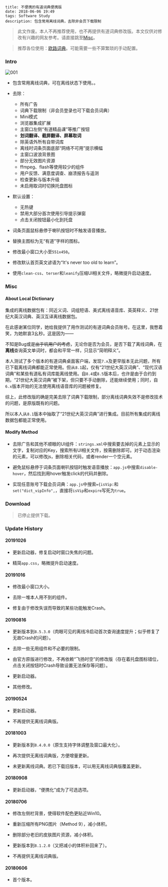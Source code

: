 ```
title: 不便携的有道词典便携版
date: 2018-06-06 19:49
tags: Software Study
description: 包含常用离线词典，去除非会员下载限制
```

> 此文作废。本人不再推荐使用，也不再提供有道词典修改版。本文仅供对修改有兴趣的网友参考。请直接跳至[Misc](#misc)。

> 推荐各位使用：[欧路词典](https://www.eudic.net)。可能需要一些不算繁琐的手动配置。

### Intro

![001](/res/20180606-1949-001.webp)

* 包含常用离线词典，可在离线状态下使用。。

* 去除：
    * 所有广告
    * 词典下载限制（非会员登录也可下载会员词典）
    * Mini模式
    * 浏览器集成扩展
    * 主窗口左侧“有道精品课”等推广按钮
    * **划词翻译、截屏翻译、屏幕取词**
    * 除英语外所有自带词库
    * 离线时词条页面底部“网络不可用”提示横幅
    * 主窗口波浪背景图
    * 部分无效图片资源
    * ffmpeg、flash等使用较少的组件
    * 用户反馈、满意度调查、崩溃报告与遥测
    * 检查更新与版本升级
    * 未启用取词时切换托盘图标

* 默认设置：
    * 无热键
    * 禁用大部分首次使用引导提示弹窗
    * 点击关闭按钮最小化到托盘

* 词条页面鼠标悬停于喇叭按钮时不触发语音播放。

* 替换主图标为无“有道”字样的图标。

* 修改最小窗口大小至`551x450`。

* 修改默认首页英文谚语为“It's never too old to learn”。

* 使用`clean-css`、`terser`和`leanify`压缩UI相关文件，略微提升启动速度。

### Misc

#### About Local Dictionary

集成的离线数据包有：同近义词、词组短语、美式离线语音库、英英释义、21世纪大英汉词典、英汉互译离线数据包。

在此感谢某位同学，她给我提供了用作测试的有道词典会员账号。在这里，我憋着笑，为她默哀3幺秒。这是因为——

不知是Bug或是~~出于坑用户的考虑~~，无论你是否为会员，是否下载了离线词典，在**离线**查询英文单词时，都会和平常一样，只显示“简明释义”。

本人测试了多个版本的有道词典桌面客户端，发现`7.x`及更早版本无此问题，所有已下载离线词典都能正常使用。但从`8.1`起，仅有“21世纪大英汉词典”、“现代汉语词典”和某些有道私有词库能离线使用。自`8.4`或`8.5`版本后，也许是由于合约到期，“21世纪大英汉词典”被下架，但只要不手动删除，还能继续使用；同时，自`6.x`版本开始的无法使用离线语音库的问题被修复。

综上，此修改版的确是完美去除了词典下载限制，部分离线词典失效不是修改技术的问题，是原版既有的问题。

所以本人从`8.1`版本中抽取了“21世纪大英汉词典”进行集成。目前所有集成的离线数据包都能正常使用。

#### Modify Method

* 去除广告和其他不顺眼的UI组件：`strings.xml`中搜索要去掉的元素上显示的文字，复制对应的Key，搜索所有UI相关文件，按需删除即可。对于动态渲染的元素，可以修改js，删除相关代码，或者render一个空元素。

* 避免鼠标悬停于词条页面喇叭按钮时触发语音播放：`app.js`中搜索`disable-hover`，然后找到用hover触发click的代码并删除。

* 实现任意账号下载会员词典：`app.js`中搜索`={isVip:`和`set("dict_vipInfo",`，直接将`isVip`和`expire`写死为`true`。

### Download

> 已停止提供下载。

### Update History

#### 20191026

* 更新启动器，修复启动时窗口失焦的问题。

* 精简`app.css`，略微提升启动速度。

#### 20191016

* 修改最小窗口大小。

* 去除一堆本人用不到的组件。

* 修复由于修改失误而导致的某些功能触发Crash。

#### 20190816

* 更新版本到`8.5.3.0`（肉眼可见的离线冷启动首次查询速度提升；似乎修复了无故Crash的问题）。

* 去除一些无用组件和不必要的限制。

* 由官方原版进行修改，不再依赖“飞扬时空”的修改版（存在着托盘图标错位，点击关闭按钮时Crash导致设置无法保存等问题）。

* 更新启动器。

* 其他修改。

#### 20190524

* 更新启动器。

* 不再提供无离线词典版。

#### 20181003

* 更新版本到`8.4.0.0`（原生支持字体调整及窗口最大化）。

* 再次提供无离线词典版，方便增量更新。

* 未更新离线词典。若已下载旧版本，可以用无离线词典版覆盖更新。

#### 20180908

* 更新启动器，“便携化”成为了可选选项。

#### 20180706

* 修改左侧栏背景，使得软件配色更贴近Win10。

* 重新压缩所有PNG图片（Method 9），减小体积。

* 删除部分老旧的皮肤图片资源，减小体积。

* 更新版本到`8.1.2.0`（又把减小的体积补回来了）。

* 不再提供无离线词典版。

#### 20180606

* 首个版本。
